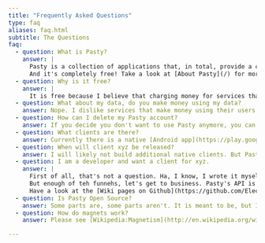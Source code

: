 ```yaml
---
title: "Frequently Asked Questions"
type: faq
aliases: faq.html
subtitle: The Questions
faq:
  - question: What is Pasty?
    answer: |
      Pasty is a collection of applications that, in total, provide a cloud-based clipboard service to help you easily share short snippets across your different devices.
      And it's completely free! Take a look at [About Pasty](/) for more infos.
  - question: Why is it free?
    answer: |
      It is free because I believe that charging money for services that often get provided by others for "free" rarely succeeds. However, with most things you pay in some way, usually it is your data and your privacy. With Pasty, it is not you who pays for it, neither with data nor with money. It is me that pays for it, since it is a hobby of mine. You're welcome ;-)
  - question: What about my data, do you make money using my data?
    answer: Nope. I dislike services that make money using their users data. Just because I offer you a service to transfer data for you does not mean I have any rights to that data. It's yours, and it stays that way.
  - question: How can I delete my Pasty account?
    answer: If you decide you don't want to use Pasty anymore, you can visit [Account Deletion](/delete_account.html) to break my heart.
  - question: What clients are there?
    answer: Currently there is a native [Android app](https://play.google.com/store/apps/details?id=de.electricdynamite.pasty) and a [Web App](https://pasty.cc/). I will most likely not build additional clients for lack of time, but Pasty has an open API, so third party clients are always an option.
  - question: When will client xyz be released?
    answer: I will likely not build additional native clients. But Pasty's API is open, so if you are somebody or know somebody that knows how to code, check out [&laquo; I am a developer and want a client for xyz.&raquo;](#7).
  - question: I am a developer and want a client for xyz.
    answer: |
      First of all, that's not a question. Ha, I know, I wrote it myself and now act as if it is your fault. Isn't that funny?
      But enough of teh funnehs, let's get to business. Pasty's API is open, so if you REALLY want that client, why don't you go ahead and write it yourself?
      Have a look at the [Wiki pages on Github](https://github.com/ElectricDynamite/pasty-server/wiki), mostly the [REST API](https://github.com/ElectricDynamite/pasty-server/wiki/REST-API).
  - question: Is Pasty Open Source?
    answer: Some parts are, some parts aren't. It is meant to be, but I never got around to doing it properly. So... soon?
  - question: How do magnets work?
    answer: Please see [Wikipedia:Magnetism](http://en.wikipedia.org/wiki/Magnetism)

---
```

